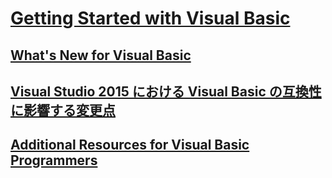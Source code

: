 # [Getting Started with Visual Basic](index.md)
## [What's New for Visual Basic](whats-new.md)
## [Visual Studio 2015 における Visual Basic の互換性に影響する変更点](breaking-changes-in-visual-studio-2015.md)
## [Additional Resources for Visual Basic Programmers](additional-resources.md)
